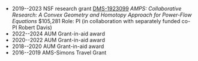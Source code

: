 - 2019--2023 NSF research grant 
  [DMS-1923099](https://nsf.gov/awardsearch/showAward?AWD_ID=1923099)
  _AMPS: Collaborative Research: A Convex Geometry and Homotopy Approach for Power-Flow Equations_
  \$105,281 Role: PI (in collaboration with separately funded co-PI Robert Davis)
- 2022--2024 AUM Grant-in-aid award
- 2020--2022 AUM Grant-in-aid award
- 2018--2020 AUM Grant-in-aid award
- 2016--2019 AMS-Simons Travel Grant
